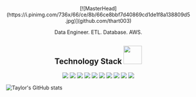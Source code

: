 
<p align="center">[![MasterHead](https://i.pinimg.com/736x/66/ce/8b/66ce8bbf7d40869cd1de1f8a138809d5.jpg)](github.com/thart003)</p>

<p align="center">
 Data Engineer. ETL. Database. AWS.
</p>

<h2 align="center">Technology Stack <img src="https://encrypted-tbn0.gstatic.com/images?q=tbn:ANd9GcT3HLbBAh4SeIPQj6jHzYSVy77B50sYplL4SA&usqp=CAU" width="50"></h2>

<p align="center">
 


<img src="https://img.shields.io/badge/-HTML5-E34F26?style=flat-square&logo=html5&logoColor=white"/>
<img src="https://img.shields.io/badge/-CSS3-1572B6?style=flat-square&logo=css3"/>
<img src="https://img.shields.io/badge/-Bootstrap-563D7C?style=flat-square&logo=bootstrap"/>

<img src="https://img.shields.io/badge/-JavaScript-black?style=flat-square&logo=javascript"/>
<img src="https://img.shields.io/badge/-Nodejs-black?style=flat-square&logo=Node.js"/>
<img src="https://img.shields.io/badge/-React-black?style=flat-square&logo=react"/>
<img src="https://img.shields.io/badge/-MongoDB-black?style=flat-square&logo=mongodb"/>
<img src="https://img.shields.io/badge/-MySQL-black?style=flat-square&logo=mysql"/>
<img src="https://img.shields.io/badge/-Git-black?style=flat-square&logo=git"/>
<img src="https://img.shields.io/badge/-GitHub-black?style=flat-square&logo=github"/>
</p>


<p align="center">
 
![Taylor's GitHub stats](https://github-readme-stats.vercel.app/api?username=thart003&theme=kacho_ga&show_icons=true)
 
</p>

